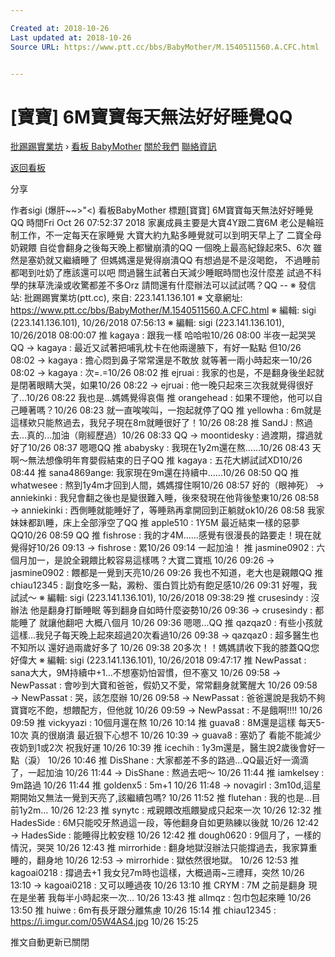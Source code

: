 ```yaml
---

Created at: 2018-10-26
Last updated at: 2018-10-26
Source URL: https://www.ptt.cc/bbs/BabyMother/M.1540511560.A.CFC.html


---
```


# [寶寶] 6M寶寶每天無法好好睡覺QQ


[批踢踢實業坊](https://www.ptt.cc/bbs/) › [看板 BabyMother](https://www.ptt.cc/bbs/BabyMother/index.html) [關於我們](https://www.ptt.cc/about.html) [聯絡資訊](https://www.ptt.cc/contact.html)

[返回看板](https://www.ptt.cc/bbs/BabyMother/index.html)

分享

作者sigi (爆肝~~>"<)
看板BabyMother
標題\[寶寶\] 6M寶寶每天無法好好睡覺QQ
時間Fri Oct 26 07:52:37 2018
家裏成員主要是大寶4Y跟二寶6M 老公是輪班制工作，不一定每天在家睡覺 大寶大約九點多睡覺就可以到明天早上了 二寶全母奶親餵 自從會翻身之後每天晚上都蠻崩潰的QQ 一個晚上最高紀錄起來5、6次 雖然是塞奶就又繼續睡了 但媽媽還是覺得崩潰QQ 有想過是不是沒喝飽， 不過睡前都喝到吐奶了應該還可以吧 問過醫生試著白天減少睡眠時間也沒什麼差 試過不科學的抹草洗澡或收驚都差不多Orz 請問還有什麼辦法可以試試嗎？QQ -- ※ 發信站: 批踢踢實業坊(ptt.cc), 來自: 223.141.136.101 ※ 文章網址: <https://www.ptt.cc/bbs/BabyMother/M.1540511560.A.CFC.html> ※ 編輯: sigi (223.141.136.101), 10/26/2018 07:56:13 ※ 編輯: sigi (223.141.136.101), 10/26/2018 08:00:07
推 kagaya : 跟我一樣 哈哈啦10/26 08:00
半夜一起哭哭QQ
→ kagaya : 最近又試著把哺乳枕卡在他兩邊腋下，有好一點點 但10/26 08:02
→ kagaya : 擔心悶到鼻子常常還是不敢放 就等著一兩小時起來一10/26 08:02
→ kagaya : 次=.=10/26 08:02
推 ejruai : 我家的也是，不是翻身後坐起就是閉著眼睛大哭，如果10/26 08:22
→ ejruai : 他一晚只起來三次我就覺得很好了...10/26 08:22
我也是...媽媽覺得哀傷
推 orangehead : 如果不理他，他可以自己睡著嗎？10/26 08:23
就一直唉唉叫，一抱起就停了QQ
推 yellowha : 6m就是這樣欸只能熬過去，我兒子現在8m就睡很好了！10/26 08:28
推 SandJ : 熬過去...真的...加油（剛經歷過）10/26 08:33
QQ
→ moontidesky : 過渡期，撐過就好了10/26 08:37
嗯嗯QQ
推 ababysky : 我現在1y2m還在熬……10/26 08:43
天啊～無法想像明年育嬰假結束的日子QQ
推 kagaya : 五花大綁試試XD10/26 08:44
推 sana4869ange: 我家現在9m還在持續中......10/26 08:50
QQ
推 whatwesee : 熬到1y4m才回到人間，媽媽撐住啊10/26 08:57
好的（眼神死）
→ anniekinki : 我兒會翻之後也是變很難入睡，後來發現在他背後墊東10/26 08:58
→ anniekinki : 西側睡就能睡好了，等睡熟再拿開回到正躺就ok10/26 08:58
我家妹妹都趴睡，床上全部淨空了QQ
推 apple510 : 1Y5M 最近結束一樣的惡夢QQ10/26 08:59
QQ
推 fishrose : 我的才4M......感覺有很漫長的路要走！現在就覺得好10/26 09:13
→ fishrose : 累10/26 09:14
一起加油！
推 jasmine0902 : 六個月加一，是說全親餵比較容易這樣嗎？大寶二寶瓶 10/26 09:26
→ jasmine0902 : 餵都是一覺到天亮10/26 09:26
我也不知道，老大也是親餵QQ
推 chiau12345 : 副食吃多一點，澱粉、蛋白質比奶有飽足感10/26 09:31
好喔，我試試～ ※ 編輯: sigi (223.141.136.101), 10/26/2018 09:38:29
推 crusesindy : 沒辦法 他是翻身打斷睡眠 等到翻身自如時什麼姿勢10/26 09:36
→ crusesindy : 都能睡了 就讓他翻吧 大概八個月 10/26 09:36
嗯嗯...QQ
推 qazqaz0 : 有些小孩就這樣...我兒子每天晚上起來超過20次看過10/26 09:38
→ qazqaz0 : 超多醫生也不知所以 還好過兩歲好多了 10/26 09:38
20多次！！媽媽請收下我的膝蓋QQ您好偉大 ※ 編輯: sigi (223.141.136.101), 10/26/2018 09:47:17
推 NewPassat : sana大大，9M持續中+1...不想塞奶怕習慣，但不塞又 10/26 09:58
→ NewPassat : 會吵到大寶和爸爸，假奶又不愛，常常翻身就驚醒大 10/26 09:58
→ NewPassat : 哭，該怎麼辦 10/26 09:58
→ NewPassat : 爸爸還說是我奶不夠寶寶吃不飽，想餵配方，但他就 10/26 09:59
→ NewPassat : 不是餓啊!!!! 10/26 09:59
推 vickyyazi : 10個月還在熬 10/26 10:14
推 guava8 : 8M還是這樣 每天5-10次 真的很崩潰 最近狠下心想不 10/26 10:39
→ guava8 : 塞奶了 看能不能減少夜奶到1或2次 祝我好運 10/26 10:39
推 icechih : 1y3m還是，醫生說2歲後會好一點（淚） 10/26 10:46
推 DisShane : 大家都差不多的路過...QQ最近好一滴滴了，一起加油 10/26 11:44
→ DisShane : 熬過去吧～ 10/26 11:44
推 iamkelsey : 9m路過 10/26 11:44
推 goldenx5 : 5m+1 10/26 11:48
→ novagirl : 3m10d,這星期開始又無法一覺到天亮了,該繼續包嗎? 10/26 11:52
推 flutehan : 我的也是…目前1y2m… 10/26 12:23
推 synytc : 戒親餵改瓶餵變成只起來一次 10/26 12:32
推 HadesSide : 6M只能咬牙熬過這一段，等他翻身自如更熟練以後就 10/26 12:42
→ HadesSide : 能睡得比較安穩 10/26 12:42
推 dough0620 : 9個月了，一樣的情況，哭哭 10/26 12:43
推 mirrorhide : 翻身地獄沒辦法只能撐過去，我家算重睡的，翻身地 10/26 12:53
→ mirrorhide : 獄依然很地獄。 10/26 12:53
推 kagoai0218 : 撐過去+1 我女兒7m時也這樣，大概過兩~三禮拜，突然 10/26 13:10
→ kagoai0218 : 又可以睡過夜 10/26 13:10
推 CRYM : 7M 之前是翻身 現在是坐著 我每半小時起來一次… 10/26 13:43
推 allmqz : 包巾包起來睡 10/26 13:50
推 huiwe : 6m有長牙跟分離焦慮 10/26 15:14
推 chiau12345 : <https://i.imgur.com/05W4AS4.jpg> 10/26 15:25

推文自動更新已關閉

